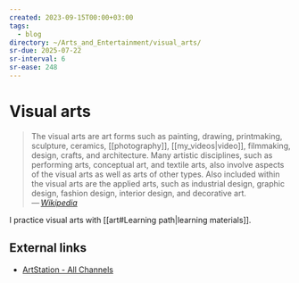 ```yaml
---
created: 2023-09-15T00:00+03:00
tags:
  - blog
directory: ~/Arts_and_Entertainment/visual_arts/
sr-due: 2025-07-22
sr-interval: 6
sr-ease: 248
---
```


# Visual arts

> The visual arts are art forms such as painting, drawing, printmaking,
> sculpture, ceramics, [[photography]], [[my_videos|video]], filmmaking, design,
> crafts, and architecture. Many artistic disciplines, such as performing arts,
> conceptual art, and textile arts, also involve aspects of the visual arts as
> well as arts of other types. Also included within the visual arts are the
> applied arts, such as industrial design, graphic design, fashion design,
> interior design, and decorative art.\
> — <cite>[Wikipedia](https://en.wikipedia.org/wiki/Visual_arts)</cite>

I practice visual arts with [[art#Learning path|learning materials]].

## External links

- [ArtStation - All Channels](https://www.artstation.com/?sort_by=community&dimension=all)

